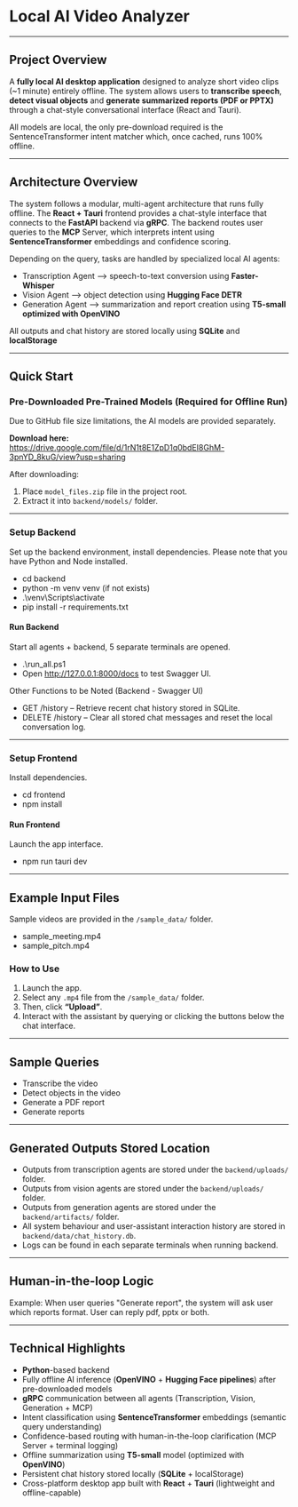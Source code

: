# Local AI Video Analyzer

---

## Project Overview
A **fully local AI desktop application** designed to analyze short video clips (~1 minute) entirely offline. The system allows users to **transcribe speech**, **detect visual objects** and **generate summarized reports (PDF or PPTX)** through a chat-style conversational interface (React and Tauri). 

All models are local, the only pre-download required is the SentenceTransformer intent matcher which, once cached, runs 100% offline.

---

## Architecture Overview
The system follows a modular, multi-agent architecture that runs fully offline. The **React + Tauri** frontend provides a chat-style interface that connects to the **FastAPI** backend via **gRPC**. The backend routes user queries to the **MCP** Server, which interprets intent using **SentenceTransformer** embeddings and confidence scoring. 

Depending on the query, tasks are handled by specialized local AI agents:
- Transcription Agent –> speech-to-text conversion using **Faster-Whisper**
- Vision Agent –> object detection using **Hugging Face DETR**
- Generation Agent –> summarization and report creation using **T5-small optimized with OpenVINO**

All outputs and chat history are stored locally using **SQLite** and **localStorage**

---

## Quick Start  
### Pre-Downloaded Pre-Trained Models (Required for Offline Run)
Due to GitHub file size limitations, the AI models are provided separately.

**Download here:**  
https://drive.google.com/file/d/1rN1t8E1ZpD1q0bdEI8GhM-3pnYD_8kuG/view?usp=sharing 

After downloading:
1. Place `model_files.zip` file in the project root.
2. Extract it into `backend/models/` folder.

---

### Setup Backend  
Set up the backend environment, install dependencies.
Please note that you have Python and Node installed.
- cd backend
- python -m venv venv (if not exists)
- .\venv\Scripts\activate 
- pip install -r requirements.txt


#### Run Backend
Start all agents + backend, 5 separate terminals are opened.
- .\run_all.ps1
- Open http://127.0.0.1:8000/docs to test Swagger UI.

Other Functions to be Noted (Backend - Swagger UI)
- GET /history – Retrieve recent chat history stored in SQLite.
- DELETE /history – Clear all stored chat messages and reset the local conversation log.

---

### Setup Frontend
Install dependencies.
- cd frontend
- npm install

#### Run Frontend
Launch the app interface.
- npm run tauri dev

---

## Example Input Files
Sample videos are provided in the `/sample_data/` folder.
- sample_meeting.mp4
- sample_pitch.mp4 

### How to Use
1. Launch the app.  
2. Select any `.mp4` file from the `/sample_data/` folder.
3. Then, click **“Upload”**.
4. Interact with the assistant by querying or clicking the buttons below the chat interface.

---

## Sample Queries
- Transcribe the video
- Detect objects in the video
- Generate a PDF report
- Generate reports 

---

## Generated Outputs Stored Location
- Outputs from transcription agents are stored under the `backend/uploads/` folder.
- Outputs from vision agents are stored under the `backend/uploads/` folder.
- Outputs from generation agents are stored under the `backend/artifacts/` folder.
- All system behaviour and user-assistant interaction history are stored in `backend/data/chat_history.db`.
- Logs can be found in each separate terminals when running backend.

---

## Human-in-the-loop Logic
Example: When user queries "Generate report", the system will ask user which reports format. 
User can reply pdf, pptx or both.

---

## Technical Highlights
- **Python**-based backend
- Fully offline AI inference (**OpenVINO** + **Hugging Face pipelines**) after pre-downloaded models
- **gRPC** communication between all agents (Transcription, Vision, Generation + MCP)
- Intent classification using **SentenceTransformer** embeddings (semantic query understanding)
- Confidence-based routing with human-in-the-loop clarification (MCP Server + terminal logging)
- Offline summarization using **T5-small** model (optimized with **OpenVINO**)
- Persistent chat history stored locally (**SQLite** + localStorage)
- Cross-platform desktop app built with **React** + **Tauri** (lightweight and offline-capable)
